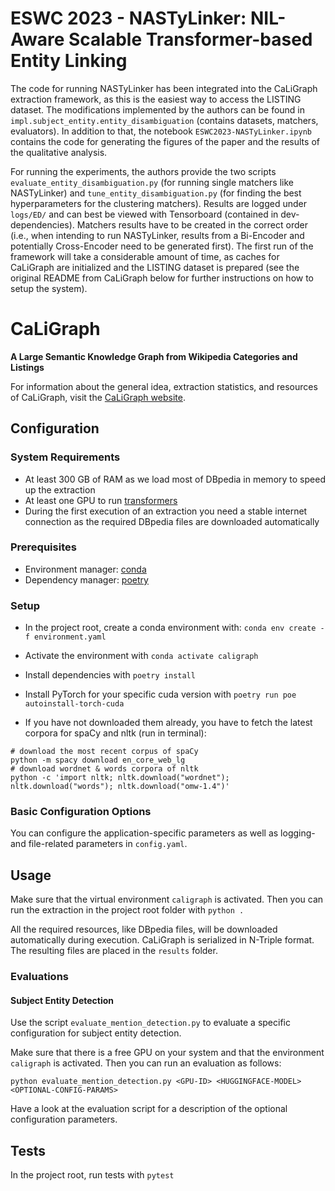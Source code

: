 # ESWC 2023 - NASTyLinker: NIL-Aware Scalable Transformer-based Entity Linking

The code for running NASTyLinker has been integrated into the CaLiGraph extraction framework,
as this is the easiest way to access the LISTING dataset. The modifications implemented by the authors
can be found in `impl.subject_entity.entity_disambiguation` (contains datasets, matchers, evaluators).
In addition to that, the notebook `ESWC2023-NASTyLinker.ipynb` contains the code for generating the
figures of the paper and the results of the qualitative analysis.

For running the experiments, the authors provide the two scripts `evaluate_entity_disambiguation.py`
(for running single matchers like NASTyLinker) and `tune_entity_disambiguation.py` (for finding the best
hyperparameters for the clustering matchers). Results are logged under `logs/ED/` and can best be viewed
with Tensorboard (contained in dev-dependencies). Matchers results have to be created in the correct order
(i.e., when intending to run NASTyLinker, results from a Bi-Encoder and potentially Cross-Encoder need
to be generated first). The first run of the framework will take a considerable amount of time,
as caches for CaLiGraph are initialized and the LISTING dataset is prepared (see the original README
from CaLiGraph below for further instructions on how to setup the system).


# CaLiGraph
**A Large Semantic Knowledge Graph from Wikipedia Categories and Listings**

For information about the general idea, extraction statistics, and resources of CaLiGraph, visit the [CaLiGraph website](http://caligraph.org).

## Configuration
### System Requirements
- At least 300 GB of RAM as we load most of DBpedia in memory to speed up the extraction
- At least one GPU to run [transformers](https://huggingface.co/transformers/)
- During the first execution of an extraction you need a stable internet connection as the required DBpedia files are downloaded automatically 

### Prerequisites
- Environment manager: [conda](https://docs.continuum.io/anaconda/install/)
- Dependency manager: [poetry](https://python-poetry.org/docs/#installation)

### Setup
- In the project root, create a conda environment with: `conda env create -f environment.yaml`

- Activate the environment with `conda activate caligraph`

- Install dependencies with `poetry install`
- Install PyTorch for your specific cuda version with `poetry run poe autoinstall-torch-cuda`

- If you have not downloaded them already, you have to fetch the latest corpora for spaCy and nltk (run in terminal):
```
# download the most recent corpus of spaCy
python -m spacy download en_core_web_lg
# download wordnet & words corpora of nltk
python -c 'import nltk; nltk.download("wordnet"); nltk.download("words"); nltk.download("omw-1.4")'
```

### Basic Configuration Options

You can configure the application-specific parameters as well as logging- and file-related parameters in `config.yaml`. 

## Usage

Make sure that the virtual environment `caligraph` is activated. Then you can run the extraction in the project root folder with `python .`

All the required resources, like DBpedia files, will be downloaded automatically during execution.
CaLiGraph is serialized in N-Triple format. The resulting files are placed in the `results` folder.

### Evaluations
#### Subject Entity Detection

Use the script `evaluate_mention_detection.py` to evaluate a specific configuration for subject entity detection.

Make sure that there is a free GPU on your system and that the environment `caligraph` is activated. Then you can run an evaluation as follows:
```
python evaluate_mention_detection.py <GPU-ID> <HUGGINGFACE-MODEL> <OPTIONAL-CONFIG-PARAMS>
```
Have a look at the evaluation script for a description of the optional configuration parameters.

## Tests

In the project root, run tests with `pytest`
